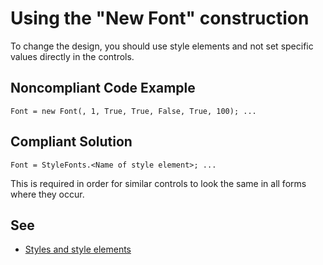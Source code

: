 # Using the "New Font" construction

To change the design, you should use style elements and not
set specific values directly in the controls.

## Noncompliant Code Example

```bsl
Font = new Font(, 1, True, True, False, True, 100); ...
```

## Compliant Solution

```bsl
Font = StyleFonts.<Name of style element>; ...
```

This is required in order for similar controls to look
the same in all forms where they occur.

## See

- [Styles and style elements](https://kb.1ci.com/1C_Enterprise_Platform/Guides/Developer_Guides/1C_Enterprise_8.3.18_Developer_Guide/Chapter_5._Configuration_objects/5.5.__Common__configuration_branch/5.5.22._Styles_and_style_elements/5.5.22._Styles_and_style_elements)
